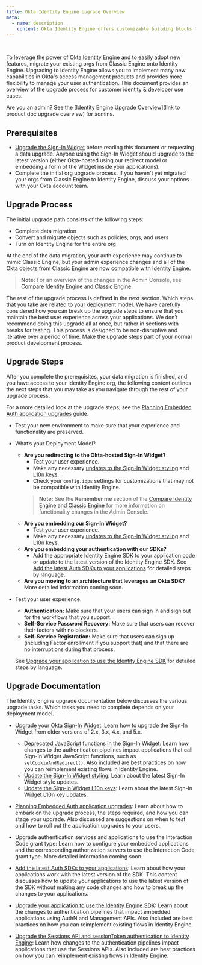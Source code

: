 ```yaml
---
title: Okta Identity Engine Upgrade Overview
meta:
  - name: description
    content: Okta Identity Engine offers customizable building blocks that can support dynamic, app-based user journeys. Learn about the Identity Engine upgrade and what your org upgrade process may look like.
---
```

<ApiLifecycle access="ie" /><br>
<ApiLifecycle access="Limited GA" />

To leverage the power of [Okta Identity Engine](/docs/guides/oie-intro/#about-okta-identity-engine) and to easily adopt new features, migrate your existing orgs from Classic Engine onto Identity Engine. Upgrading to Identity Engine allows you to implement many new capabilities in Okta's access management products and provides more flexibility to manage your user authentication. This document provides an overview of the upgrade process for customer identity & developer use cases.

Are you an admin? See the [Identity Engine Upgrade Overview](link to product doc upgrade overview) for admins.

## Prerequisites

* [Upgrade the Sign-In Widget](/docs/guides/oie-upgrade-sign-in-widget/) before reading this document or requesting a data upgrade. Anyone using the Sign-In Widget should upgrade to the latest version (either Okta-hosted using our redirect model or embedding a form of the Widget inside your applications).
* Complete the initial org upgrade process. If you haven't yet migrated your orgs from Classic Engine to Identity Engine, discuss your options with your Okta account team.

## Upgrade Process

The initial upgrade path consists of the following steps:

* Complete data migration
* Convert and migrate objects such as policies, orgs, and users
* Turn on Identity Engine for the entire org

At the end of the data migration, your auth experience may continue to mimic Classic Engine, but your admin experience changes and all of the Okta objects from Classic Engine are now compatible with Identity Engine.

> **Note:** For an overview of the changes in the Admin Console, see [Compare Identity Engine and Classic Engine](https://help.okta.com/okta_help.htm?type=oie&id=ext-oie-whats-new).

The rest of the upgrade process is defined in the next section. Which steps that you take are related to your deployment model. We have carefully considered how you can break up the upgrade steps to ensure that you maintain the best user experience across your applications. We don’t recommend doing this upgrade all at once, but rather in sections with breaks for testing. This process is designed to be non-disruptive and iterative over a period of time. Make the upgrade steps part of your normal product development process.

## Upgrade Steps

After you complete the prerequisites, your data migration is finished, and you have access to your Identity Engine org, the following content outlines the next steps that you may take as you navigate through the rest of your upgrade process.

For a more detailed look at the upgrade steps, see the [Planning Embedded Auth application upgrades](/docs/guides/oie-upgrade-planning-embedded-upgrades) guide.

* Test your new environment to make sure that your experience and functionality are preserved.
* What’s your Deployment Model?
  * **Are you redirecting to the Okta-hosted Sign-In Widget?**
    * Test your user experience.
    * Make any necessary [updates to the Sign-In Widget styling](/docs/guides/oie-upgrade-sign-in-widget-styling/) and [L10n keys](/docs/guides/oie-upgrade-sign-in-widget-i18n/).
    * Check your `config.idps` settings for customizations that may not be compatible with Identity Engine.
    > **Note:** See the **Remember me** section of the [Compare Identity Engine and Classic Engine](https://help.okta.com/okta_help.htm?type=oie&id=ext-oie-whats-new) for more information on functionality changes in the Admin Console.
  * **Are you embedding our Sign-In Widget?**
    * Test your user experience.
    * Make any necessary [updates to the Sign-In Widget styling](/docs/guides/oie-upgrade-sign-in-widget-styling/) and [L10n keys](/docs/guides/oie-upgrade-sign-in-widget-i18n/).
  * **Are you embedding your authentication with our SDKs?**
    * Add the appropriate Identity Engine SDK to your application code or update to the latest version of the Identity Engine SDK. See [Add the latest Auth SDKs to your applications](/docs/guides/oie-upgrade-add-sdk-to-your-app/nodejs/main/) for detailed steps by language. <!-- (/docs/guides/oie-upgrade-add-sdk-to-your-app/-/main/) -->
  * **Are you moving to an architecture that leverages an Okta SDK?** More detailed information coming soon. <!-- See [Move away from using Authn APIs to using the appropriate SDK](/docs/guides/) for details on this task. -->
* Test your user experience.
  * **Authentication:** Make sure that your users can sign in and sign out for the workflows that you support.
  * **Self-Service Password Recovery:** Make sure that users can recover their factors with no blockers.
  * **Self-Service Registration:** Make sure that users can sign up (including Factor enrollment if you support that) and that there are no interruptions during that process.

  See [Upgrade your application to use the Identity Engine SDK](/docs/guides/oie-upgrade-api-sdk-to-oie-sdk/nodejs/main/) for detailed steps by language. <!-- (/docs/guides/oie-upgrade-api-sdk-to-oie-sdk/-/main/) -->

## Upgrade Documentation

The Identity Engine upgrade documentation below discusses the various upgrade tasks. Which tasks you need to complete depends on your deployment model.

* [Upgrade your Okta Sign-In Widget](/docs/guides/oie-upgrade-sign-in-widget/): Learn how to upgrade the Sign-In Widget from older versions of 2.x, 3.x, 4.x, and 5.x.

  * [Deprecated JavaScript functions in the Sign-In Widget](/docs/guides/oie-upgrade-sign-in-widget-deprecated-methods/): Learn how changes to the authentication pipelines impact applications that call Sign-In Widget JavaScript functions, such as `setCookieAndRedirect()`. Also included are best practices on how you can reimplement existing flows in Identity Engine.
  * [Update the Sign-In Widget styling](/docs/guides/oie-upgrade-sign-in-widget-styling/): Learn about the latest Sign-In Widget style updates.
  * [Update the Sign-in Widget L10n keys](/docs/guides/oie-upgrade-sign-in-widget-i18n/): Learn about the latest Sign-In Widget L10n key updates.

* [Planning Embedded Auth application upgrades](/docs/guides/oie-upgrade-planning-embedded-upgrades/): Learn about how to embark on the upgrade process, the steps required, and how you can stage your upgrade. Also discussed are suggestions on when to test and how to roll out the application upgrades to your users.

* Upgrade authentication services and applications to use the Interaction Code grant type: Learn how to configure your embedded applications and the corresponding authorization servers to use the Interaction Code grant type. More detailed information coming soon. <!-- (/docs/guides/implement-grant-type/authcode/) -->

* [Add the latest Auth SDKs to your applications](/docs/guides/oie-upgrade-add-sdk-to-your-app/nodejs/main/): Learn about how your applications work with the latest version of the SDK. This content discusses how to update your applications to use the latest version of the SDK without making any code changes and how to break up the changes to your applications. <!-- (/docs/guides/oie-upgrade-add-sdk-to-your-app/-/main/) -->

* [Upgrade your application to use the Identity Engine SDK](/docs/guides/oie-upgrade-api-sdk-to-oie-sdk/nodejs/main/): Learn about the changes to authentication pipelines that impact embedded applications using AuthN and Management APIs. Also included are best practices on how you can reimplement existing flows in Identity Engine. <!-- (/docs/guides/oie-upgrade-api-sdk-to-oie-sdk/-/main/) -->

* [Upgrade the Sessions API and sessionToken authentication to Identity Engine](/docs/guides/oie-upgrade-sessions-api/): Learn how changes to the authentication pipelines impact applications that use the Sessions APIs. Also included are best practices on how you can reimplement existing flows in Identity Engine.

